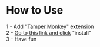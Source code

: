 # How to Use
1 - Add "[Tamper Monkey](https://chrome.google.com/webstore/detail/tampermonkey/dhdgffkkebhmkfjojejmpbldmpobfkfo?hl=fr)" extension <br/>
2 - [Go to this link and click](https://github.com/KeparDEV/venger/raw/main/Kepar.user.js) "install" <br/>
3 - Have fun
